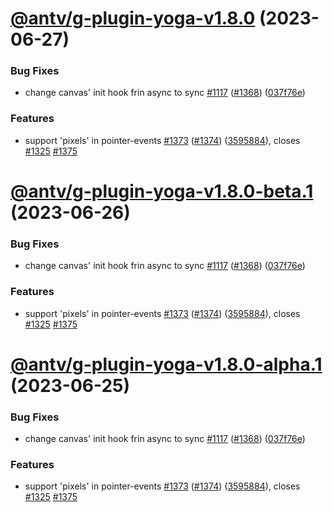 # [@antv/g-plugin-yoga-v1.8.0](https://github.com/antvis/g/compare/@antv/g-plugin-yoga@1.7.49...@antv/g-plugin-yoga@1.8.0) (2023-06-27)

### Bug Fixes

-   change canvas' init hook frin async to sync [#1117](https://github.com/antvis/g/issues/1117) ([#1368](https://github.com/antvis/g/issues/1368)) ([037f76e](https://github.com/antvis/g/commit/037f76e73dfcd47843fcda2e2151139c65ac2934))

### Features

-   support 'pixels' in pointer-events [#1373](https://github.com/antvis/g/issues/1373) ([#1374](https://github.com/antvis/g/issues/1374)) ([3595884](https://github.com/antvis/g/commit/35958840b44ee58a157f90043530b3fc34686c18)), closes [#1325](https://github.com/antvis/g/issues/1325) [#1375](https://github.com/antvis/g/issues/1375)

# [@antv/g-plugin-yoga-v1.8.0-beta.1](https://github.com/antvis/g/compare/@antv/g-plugin-yoga@1.7.49...@antv/g-plugin-yoga@1.8.0-beta.1) (2023-06-26)

### Bug Fixes

-   change canvas' init hook frin async to sync [#1117](https://github.com/antvis/g/issues/1117) ([#1368](https://github.com/antvis/g/issues/1368)) ([037f76e](https://github.com/antvis/g/commit/037f76e73dfcd47843fcda2e2151139c65ac2934))

### Features

-   support 'pixels' in pointer-events [#1373](https://github.com/antvis/g/issues/1373) ([#1374](https://github.com/antvis/g/issues/1374)) ([3595884](https://github.com/antvis/g/commit/35958840b44ee58a157f90043530b3fc34686c18)), closes [#1325](https://github.com/antvis/g/issues/1325) [#1375](https://github.com/antvis/g/issues/1375)

# [@antv/g-plugin-yoga-v1.8.0-alpha.1](https://github.com/antvis/g/compare/@antv/g-plugin-yoga@1.7.49...@antv/g-plugin-yoga@1.8.0-alpha.1) (2023-06-25)

### Bug Fixes

-   change canvas' init hook frin async to sync [#1117](https://github.com/antvis/g/issues/1117) ([#1368](https://github.com/antvis/g/issues/1368)) ([037f76e](https://github.com/antvis/g/commit/037f76e73dfcd47843fcda2e2151139c65ac2934))

### Features

-   support 'pixels' in pointer-events [#1373](https://github.com/antvis/g/issues/1373) ([#1374](https://github.com/antvis/g/issues/1374)) ([3595884](https://github.com/antvis/g/commit/35958840b44ee58a157f90043530b3fc34686c18)), closes [#1325](https://github.com/antvis/g/issues/1325) [#1375](https://github.com/antvis/g/issues/1375)
